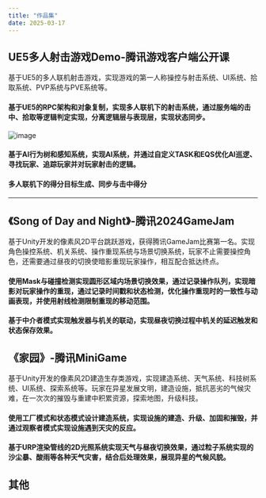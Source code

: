 ```yaml
---
title: "作品集"
date: 2025-03-17
---
```

  
## UE5多人射击游戏Demo-腾讯游戏客户端公开课  
  
基于UE5的多人联机射击游戏，实现游戏的第一人称操控与射击系统、UI系统、拾取系统、PVP系统与PVE系统等。  
  
#### 基于UE5的RPC架构和对象复制，实现多人联机下的射击系统，通过服务端的击中、拾取等逻辑判定实现，分离逻辑层与表现层，实现状态同步。 

![image](https://github.com/dreambybed/Tecent_GameDevelop_OpenClass/blob/main/class2/fig1.png)  
  
#### 基于AI行为树和感知系统，实现AI系统，并通过自定义TASK和EQS优化AI巡逻、寻找玩家、追踪玩家并对玩家射击的逻辑。  
  
#### 多人联机下的得分目标生成、同步与击中得分
  
---
  
## 《Song of Day and Night》-腾讯2024GameJam  
  
基于Unity开发的像素风2D平台跳跃游戏，获得腾讯GameJam比赛第一名。实现角色操控系统、机关系统、操作重现系统与场景切换系统，玩家不止需要操控角色，还需要通过昼夜的切换使暗影重现玩家操作，相互配合抵达终点。 
  
#### 使用Mask与碰撞检测实现圆形区域内场景切换效果，通过记录操作队列，实现暗影对玩家操作的重现，通过记录时间戳和状态检测，优化操作重现时的一致性与动画表现，并使用射线检测限制重现的移动范围。  
  
#### 基于中介者模式实现触发器与机关的联动，实现昼夜切换过程中机关的延迟触发和状态保存效果。
  
## 《家园》-腾讯MiniGame  
  
基于Unity开发的像素风2D建造生存类游戏，实现建造系统、天气系统、科技树系统、UI系统、探索系统等。玩家在异星发展文明，建造设施，抵抗恶劣的气候灾难，在一次次的摧毁与重建中积累资源，探索地图，升级科技。
  
#### 使用工厂模式和状态模式设计建造系统，实现设施的建造、升级、加固和摧毁，并通过观察者模式实现设施遇到天灾的反应。
  
#### 基于URP渲染管线的2D光照系统实现天气与昼夜切换效果，通过粒子系统实现的沙尘暴、酸雨等各种天气灾害，结合后处理效果，展现异星的气候风貌。
  

## 其他

